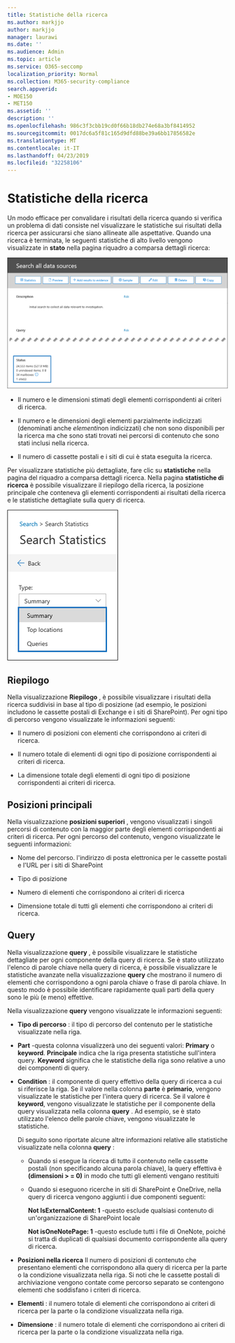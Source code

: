 ```yaml
---
title: Statistiche della ricerca
ms.author: markjjo
author: markjjo
manager: laurawi
ms.date: ''
ms.audience: Admin
ms.topic: article
ms.service: O365-seccomp
localization_priority: Normal
ms.collection: M365-security-compliance
search.appverid:
- MOE150
- MET150
ms.assetid: ''
description: ''
ms.openlocfilehash: 986c3f3cbb19cd0f66b18db274e68a3bf8414952
ms.sourcegitcommit: 0017dc6a5f81c165d9dfd88be39a6bb17856582e
ms.translationtype: MT
ms.contentlocale: it-IT
ms.lasthandoff: 04/23/2019
ms.locfileid: "32258106"
---
```

# <a name="search-statistics"></a>Statistiche della ricerca

Un modo efficace per convalidare i risultati della ricerca quando si verifica un problema di dati consiste nel visualizzare le statistiche sui risultati della ricerca per assicurarsi che siano allineate alle aspettative. Quando una ricerca è terminata, le seguenti statistiche di alto livello vengono visualizzate in **stato** nella pagina riquadro a comparsa dettagli ricerca:

![Pagina di ricerca statisics nella pagina riquadro a comparsa dettagli ricerca](../media/SearchDetailsFlyout.png)

- Il numero e le dimensioni stimati degli elementi corrispondenti ai criteri di ricerca.

- Il numero e le dimensioni degli elementi parzialmente indicizzati (denominati anche *elementi*non indicizzati) che non sono disponibili per la ricerca ma che sono stati trovati nei percorsi di contenuto che sono stati inclusi nella ricerca.

- Il numero di cassette postali e i siti di cui è stata eseguita la ricerca.

Per visualizzare statistiche più dettagliate, fare clic su **statistiche** nella pagina del riquadro a comparsa dettagli ricerca. Nella pagina **statistiche di ricerca** è possibile visualizzare il riepilogo della ricerca, la posizione principale che conteneva gli elementi corrispondenti ai risultati della ricerca e le statistiche dettagliate sulla query di ricerca.

![Elenco a discesa Statistiche di ricerca](../media/SearchStatisticsDropDownList.png)

## <a name="summary"></a>Riepilogo

Nella visualizzazione **Riepilogo** , è possibile visualizzare i risultati della ricerca suddivisi in base al tipo di posizione (ad esempio, le posizioni includono le cassette postali di Exchange e i siti di SharePoint). Per ogni tipo di percorso vengono visualizzate le informazioni seguenti:

- Il numero di posizioni con elementi che corrispondono ai criteri di ricerca.

- Il numero totale di elementi di ogni tipo di posizione corrispondenti ai criteri di ricerca.

- La dimensione totale degli elementi di ogni tipo di posizione corrispondenti ai criteri di ricerca.

## <a name="top-locations"></a>Posizioni principali

Nella visualizzazione **posizioni superiori** , vengono visualizzati i singoli percorsi di contenuto con la maggior parte degli elementi corrispondenti ai criteri di ricerca. Per ogni percorso del contenuto, vengono visualizzate le seguenti informazioni:

- Nome del percorso. l'indirizzo di posta elettronica per le cassette postali e l'URL per i siti di SharePoint

- Tipo di posizione

- Numero di elementi che corrispondono ai criteri di ricerca

- Dimensione totale di tutti gli elementi che corrispondono ai criteri di ricerca.

## <a name="queries"></a>Query

Nella visualizzazione **query** , è possibile visualizzare le statistiche dettagliate per ogni componente della query di ricerca. Se è stato utilizzato l'elenco di parole chiave nella query di ricerca, è possibile visualizzare le statistiche avanzate nella visualizzazione **query** che mostrano il numero di elementi che corrispondono a ogni parola chiave o frase di parola chiave. In questo modo è possibile identificare rapidamente quali parti della query sono le più (e meno) effettive. 

Nella visualizzazione **query** vengono visualizzate le informazioni seguenti:

 - **Tipo di percorso** : il tipo di percorso del contenuto per le statistiche visualizzate nella riga.

- **Part** -questa colonna visualizzerà uno dei seguenti valori: **Primary** o **keyword**. **Principale** indica che la riga presenta statistiche sull'intera query. **Keyword** significa che le statistiche della riga sono relative a uno dei componenti di query.

- **Condition** : il componente di query effettivo della query di ricerca a cui si riferisce la riga. Se il valore nella colonna **parte** è **primario**, vengono visualizzate le statistiche per l'intera query di ricerca. Se il valore è **keyword**, vengono visualizzate le statistiche per il componente della query visualizzata nella colonna **query** . Ad esempio, se è stato utilizzato l'elenco delle parole chiave, vengono visualizzate le statistiche.

  Di seguito sono riportate alcune altre informazioni relative alle statistiche visualizzate nella colonna **query** :
  
  - Quando si esegue la ricerca di tutto il contenuto nelle cassette postali (non specificando alcuna parola chiave), la query effettiva è **(dimensioni > = 0)** in modo che tutti gli elementi vengano restituiti
  
  - Quando si eseguono ricerche in siti di SharePoint e OneDrive, nella query di ricerca vengono aggiunti i due componenti seguenti:
    
    **Not IsExternalContent: 1** -questo esclude qualsiasi contenuto di un'organizzazione di SharePoint locale
    
    **Not isOneNotePage: 1** -questo esclude tutti i file di OneNote, poiché si tratta di duplicati di qualsiasi documento corrispondente alla query di ricerca.

- **Posizioni nella ricerca** Il numero di posizioni di contenuto che presentano elementi che corrispondono alla query di ricerca per la parte o la condizione visualizzata nella riga. Si noti che le cassette postali di archiviazione vengono contate come percorso separato se contengono elementi che soddisfano i criteri di ricerca.

- **Elementi** : il numero totale di elementi che corrispondono ai criteri di ricerca per la parte o la condizione visualizzata nella riga.

- **Dimensione** : il numero totale di elementi che corrispondono ai criteri di ricerca per la parte o la condizione visualizzata nella riga.